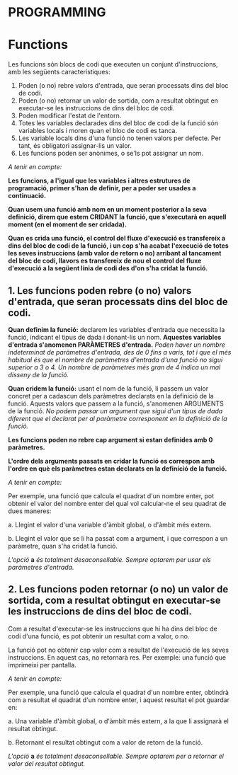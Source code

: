 # PROGRAMMING
# Functions

Les funcions són blocs de codi que executen un conjunt d'instruccions, amb les següents característiques:

1. Poden (o no) rebre valors d'entrada, que seran processats dins del bloc de codi.
2. Poden (o no) retornar un valor de sortida, com a resultat obtingut en executar-se les instruccions de dins del bloc de codi.
3. Poden modificar l'estat de l'entorn.
4. Totes les variables declarades dins del bloc de codi de la funció són variables locals i moren quan el bloc de codi es tanca.
5. Les variable locals dins d'una funció no tenen valors per defecte. Per tant, és obligatori assignar-lis un valor.
6. Les funcions poden ser anònimes, o se'ls pot assignar un nom.

_A tenir en compte:_

**Les funcions, a l'igual que les variables i altres estrutures de programació, primer s'han de definir, per a poder ser usades a continuació.**

**Quan usem una funció amb nom en un moment posterior a la seva definició, direm que estem CRIDANT la funció, que s'executarà en aquell moment (en el moment de ser cridada).**

**Quan es crida una funció, el control del fluxe d'execució es transfereix a dins del bloc de codi de la funció, i un cop s'ha acabat l'execució de totes les seves instruccions (amb valor de retorn o no) arribant al tancament del bloc de codi, llavors es transfereix de nou el control del fluxe d'execució a la següent línia de codi des d'on s'ha cridat la funció.**


## 1. Les funcions poden rebre (o no) valors d'entrada, que seran processats dins del bloc de codi.

**Quan definim la funció:** declarem les variables d'entrada que necessita la funció, indicant el tipus de dada i donant-lis un nom.  **Aquestes variables d'entrada s'anomenen PARÀMETRES d'entrada.**  _Poden haver un nombre indeterminat de paràmetres d'entrada, des de 0 fins a varis, tot i que el més habitual és que el nombre de paràmetres d'entrada d'una funció no sigui superior a 3 o 4. Un nombre de paràmetres més gran de 4 indica un mal disseny de la funció._

**Quan cridem la funció:** usant el nom de la funció, li passem un valor concret per a cadascun dels paràmetres declarats en la definició de la funció. Aquests valors que passem a la funció, s'anomenen ARGUMENTS de la funció. _No podem passar un argument que sigui d'un tipus de dada diferent que el declarat per al paràmetre corresponent en la definició de la funció._

**Les funcions poden no rebre cap argument si estan definides amb 0 paràmetres.**

**L'ordre dels arguments passats en cridar la funció es correspon amb l'ordre en què els paràmetres estan declarats en la definició de la funció.**

_A tenir en compte:_

Per exemple, una funció que calcula el quadrat d'un nombre enter, pot obtenir el valor del nombre enter del qual vol calcular-ne el seu quadrat de dues maneres:

a. Llegint el valor d'una variable d'àmbit global, o d'àmbit més extern.

b. Llegint el valor que se li ha passat com a argument, i que correspon a un paràmetre, quan s'ha cridat la funció.

_L'opció_ **a** _és totalment desaconsellable. Sempre optarem per usar els paràmetres d'entrada._

## 2. Les funcions poden retornar (o no) un valor de sortida, com a resultat obtingut en executar-se les instruccions de dins del bloc de codi.

Com a resultat d'executar-se les instruccions que hi ha dins del bloc de codi d'una funció, es pot obtenir un resultat com a valor, o no.

La funció pot no obtenir cap valor com a resultat de l'execució de les seves instruccions. En aquest cas, no retornarà res. Per exemple: una funció que imprimeixi per pantalla.

_A tenir en compte:_

Per exemple, una funció que calcula el quadrat d'un nombre enter, obtindrà com a resultat el quadrat d'un nombre enter, i aquest resultat el pot guardar en: 

a. Una variable d'àmbit global, o d'àmbit més extern, a la que li assignarà el resultat obtingut.

b. Retornant el resultat obtingut com a valor de retorn de la funció.

_L'opció_ **a** _és totalment desaconsellable. Sempre optarem per a retornar el valor del resultat obtingut._




